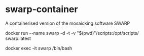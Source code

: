# swarp-container
A containerised version of the mosaicking software SWARP



docker run --name swarp -d -t -v "$(pwd)"/scripts:/opt/scripts/ swarp:latest

docker exec -it swarp /bin/bash

